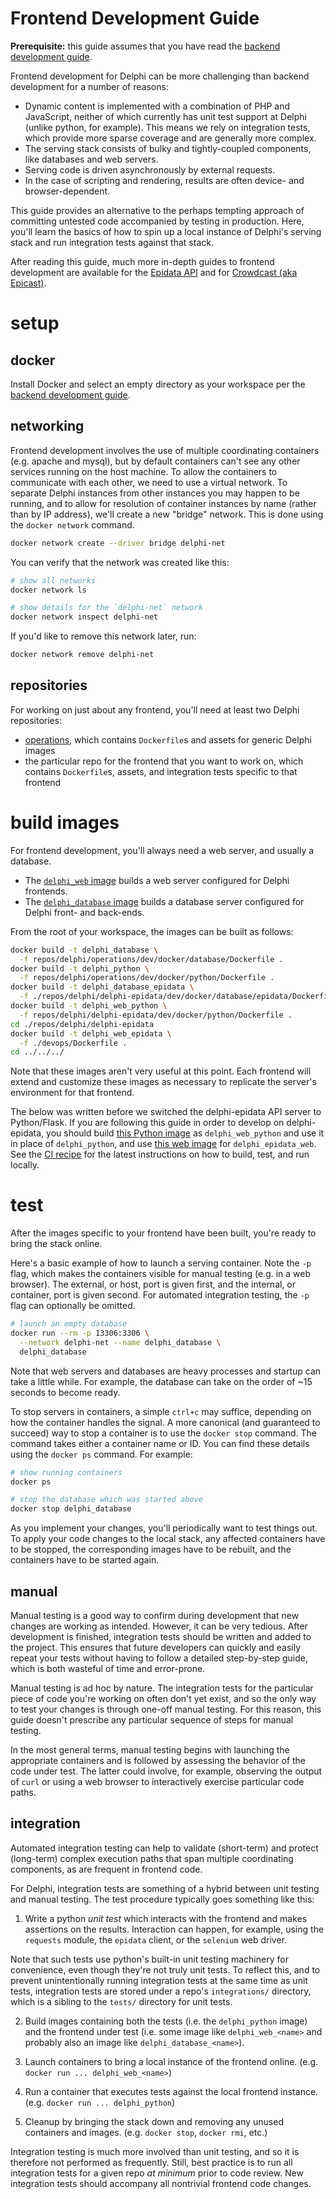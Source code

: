 # Frontend Development Guide

**Prerequisite:** this guide assumes that you have read the
[backend development guide](backend_development.md).

Frontend development for Delphi can be more challenging than backend
development for a number of reasons:

- Dynamic content is implemented with a combination of PHP and JavaScript,
  neither of which currently has unit test support at Delphi (unlike python,
  for example). This means we rely on integration tests, which provide more
  sparse coverage and are generally more complex.
- The serving stack consists of bulky and tightly-coupled components, like
  databases and web servers.
- Serving code is driven asynchronously by external requests.
- In the case of scripting and rendering, results are often device- and
  browser-dependent.

This guide provides an alternative to the perhaps tempting approach of
committing untested code accompanied by testing in production. Here, you'll
learn the basics of how to spin up a local instance of Delphi's serving stack
and run integration tests against that stack.

After reading this guide, much more in-depth guides to frontend development are
available for the
[Epidata API](https://github.com/cmu-delphi/delphi-epidata/blob/master/docs/epidata_development.md)
and for
[Crowdcast (aka Epicast)](https://github.com/cmu-delphi/www-epicast/blob/master/docs/epicast_development.md).

# setup

## docker

Install Docker and select an empty directory as your workspace per the
[backend development guide](backend_development.md#install-docker).

## networking

Frontend development involves the use of multiple coordinating containers (e.g.
apache and mysql), but by default containers can't see any other services
running on the host machine. To allow the containers to communicate with each
other, we need to use a virtual network. To separate Delphi instances from
other instances you may happen to be running, and to allow for resolution of
container instances by name (rather than by IP address), we'll create a new
"bridge" network. This is done using the `docker network` command.

```bash
docker network create --driver bridge delphi-net
```

You can verify that the network was created like this:

```bash
# show all networks
docker network ls

# show details for the `delphi-net` network
docker network inspect delphi-net
```

If you'd like to remove this network later, run:

```bash
docker network remove delphi-net
```

## repositories

For working on just about any frontend, you'll need at least two Delphi
repositories:

- [operations](https://github.com/cmu-delphi/operations), which contains
  `Dockerfile`s and assets for generic Delphi images
- the particular repo for the frontend that you want to work on, which contains
  `Dockerfile`s, assets, and integration tests specific to that frontend

# build images

For frontend development, you'll always need a web server, and usually a
database.

- The [`delphi_web` image](../dev/docker/web/README.md) builds a web server
  configured for Delphi frontends.
- The [`delphi_database` image](../dev/docker/database/README.md) builds a
  database server configured for Delphi front- and back-ends.

From the root of your workspace, the images can be built as follows:

```bash
docker build -t delphi_database \
  -f repos/delphi/operations/dev/docker/database/Dockerfile .
docker build -t delphi_python \
  -f repos/delphi/operations/dev/docker/python/Dockerfile .
docker build -t delphi_database_epidata \
  -f ./repos/delphi/delphi-epidata/dev/docker/database/epidata/Dockerfile .
docker build -t delphi_web_python \
  -f repos/delphi/delphi-epidata/dev/docker/python/Dockerfile .
cd ./repos/delphi/delphi-epidata
docker build -t delphi_web_epidata \
  -f ./devops/Dockerfile .
cd ../../../
```

Note that these images aren't very useful at this point. Each frontend will
extend and customize these images as necessary to replicate the server's
environment for that frontend.

The below was written before we switched the delphi-epidata API server to Python/Flask. 
If you are following this guide in order to develop on delphi-epidata, you should build 
[this Python image](https://github.com/cmu-delphi/delphi-epidata/blob/76cc4c513fe1fa64eede08a6a9202aaa25e0dc1b/dev/docker/python/Dockerfile)
as `delphi_web_python` and use it in place of `delphi_python`, and use 
[this web image](https://github.com/cmu-delphi/delphi-epidata/blob/76cc4c513fe1fa64eede08a6a9202aaa25e0dc1b/devops/Dockerfile)
for `delphi_epidata_web`.
See the [CI recipe](https://github.com/cmu-delphi/delphi-epidata/blob/76cc4c513fe1fa64eede08a6a9202aaa25e0dc1b/.github/workflows/ci.yaml#L54) for the latest instructions
on how to build, test, and run locally.

# test

After the images specific to your frontend have been built, you're ready to
bring the stack online.

Here's a basic example of how to launch a serving container. Note the `-p`
flag, which makes the containers visible for manual testing (e.g. in a web
browser). The external, or host, port is given first, and the internal, or
container, port is given second. For automated integration testing, the `-p`
flag can optionally be omitted.

```bash
# launch an empty database
docker run --rm -p 13306:3306 \
  --network delphi-net --name delphi_database \
  delphi_database
```

Note that web servers and databases are heavy processes and startup can take a
little while. For example, the database can take on the order of ~15 seconds to
become ready.

To stop servers in containers, a simple `ctrl+c` may suffice, depending on how
the container handles the signal. A more canonical (and guaranteed to succeed)
way to stop a container is to use the `docker stop` command. The command takes
either a container name or ID. You can find these details using the `docker ps`
command. For example:

```bash
# show running containers
docker ps

# stop the database which was started above
docker stop delphi_database
```

As you implement your changes, you'll periodically want to test things out. To
apply your code changes to the local stack, any affected containers have to be
stopped, the corresponding images have to be rebuilt, and the containers have
to be started again.

## manual

Manual testing is a good way to confirm during development that new changes are
working as intended. However, it can be very tedious. After development is
finished, integration tests should be written and added to the project. This
ensures that future developers can quickly and easily repeat your tests without
having to follow a detailed step-by-step guide, which is both wasteful of time
and error-prone.

Manual testing is ad hoc by nature. The integration tests for the particular
piece of code you're working on often don't yet exist, and so the only way to
test your changes is through one-off manual testing. For this reason, this
guide doesn't prescribe any particular sequence of steps for manual testing.

In the most general terms, manual testing begins with launching the appropriate
containers and is followed by assessing the behavior of the code under test.
The latter could involve, for example, observing the output of `curl` or using
a web browser to interactively exercise particular code paths.

## integration

Automated integration testing can help to validate (short-term) and protect
(long-term) complex execution paths that span multiple coordinating components,
as are frequent in frontend code.

For Delphi, integration tests are something of a hybrid between unit testing
and manual testing. The test procedure typically goes something like this:

1. Write a python _unit test_ which interacts with the frontend and makes
  assertions on the results. Interaction can happen, for example, using the
  `requests` module, the `epidata` client, or the `selenium` web driver.

  Note that such tests use python's built-in unit testing machinery for
  convenience, even though they're not truly unit tests. To reflect this, and
  to prevent unintentionally running integration tests at the same time as unit
  tests, integration tests are stored under a repo's `integrations/` directory,
  which is a sibling to the `tests/` directory for unit tests.

2. Build images containing both the tests (i.e. the `delphi_python` image) and
  the frontend under test (i.e. some image like `delphi_web_<name>` and
  probably also an image like `delphi_database_<name>`).

3. Launch containers to bring a local instance of the frontend online. (e.g.
  `docker run ... delphi_web_<name>`)

4. Run a container that executes tests against the local frontend instance.
  (e.g. `docker run ... delphi_python`)

5. Cleanup by bringing the stack down and removing any unused containers and
  images. (e.g. `docker stop`, `docker rmi`, etc.)

Integration testing is much more involved than unit testing, and so it is
therefore not performed as frequently. Still, best practice is to run all
integration tests for a given repo _at minimum_ prior to code review. New
integration tests should accompany all nontrivial frontend code changes.
